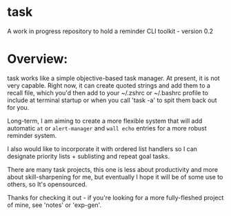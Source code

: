 # task

A work in progress repository to hold a reminder CLI toolkit - version 0.2

# Overview:

task works like a simple objective-based task manager. At present, it is not very capable. Right now, it can create quoted strings and add them to a recall file, which you'd then add to your ~/.zshrc or ~/.bashrc profile to include at terminal startup or when you call 'task -a' to spit them back out for you.

Long-term, I am aiming to create a more flexible system that will add automatic `at` or `alert-manager` and `wall echo` entries for a more robust reminder system. 

I also would like to incorporate it with ordered list handlers so I can designate priority lists + sublisting and repeat goal tasks.

There are many task projects, this one is less about productivity and more about skill-sharpening for me, but eventually I hope it will be of some use to others, so It's opensourced.

Thanks for checking it out - if you're looking for a more fully-fleshed project of mine, see 'notes' or 'exp-gen'.
